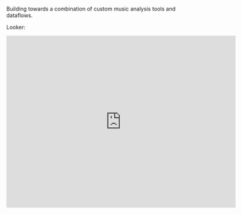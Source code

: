 Building towards a combination of custom music analysis tools and dataflows.

Looker:
<iframe width="600" height="450" src="https://lookerstudio.google.com/embed/reporting/3bfe9f55-bf36-4e33-b5ab-98125f1d2703/page/Pnz1D" frameborder="0" style="border:0" allowfullscreen sandbox="allow-storage-access-by-user-activation allow-scripts allow-same-origin allow-popups allow-popups-to-escape-sandbox"></iframe>

